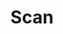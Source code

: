 ---
title: Scan
tags: ["scan", "scanner", "barcode", "QR code", "document", "digital", "image capture"]
icon: scan
svg: '<svg xmlns="http://www.w3.org/2000/svg" width="24" height="24" fill="none" viewBox="0 0 24 24" stroke-width="1.5" stroke-linecap="round" stroke-linejoin="round" stroke="currentColor"><path d="M3.114 7.5c.144-1.463.47-2.447 1.204-3.182C5.636 3 7.758 3 12 3s6.364 0 7.682 1.318c.735.735 1.06 1.72 1.204 3.182m0 9c-.144 1.463-.47 2.447-1.204 3.182C18.364 21 16.242 21 12 21s-6.364 0-7.682-1.318c-.735-.735-1.06-1.72-1.204-3.182M3 12h.5m8.25 0h.5m-5 0h.5m8.5 0h.5m3.75 0h.5"/></svg>'
---